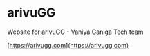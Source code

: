 # arivuGG
Website for arivuGG - Vaniya Ganiga Tech team

[https://arivugg.com](https://arivugg.com)
